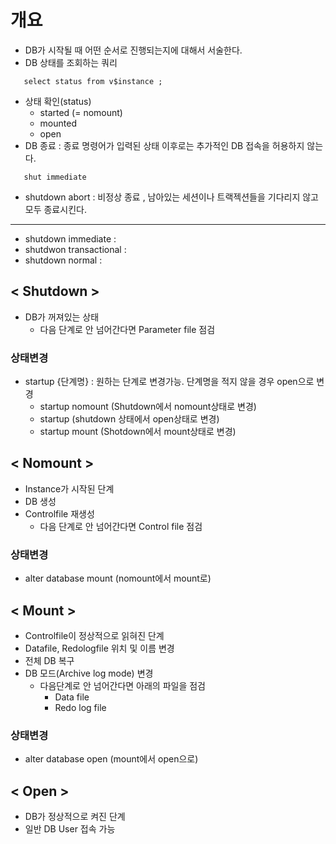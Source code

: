 # 개요
- DB가 시작될 때 어떤 순서로 진행되는지에 대해서 서술한다. 
- DB 상태를 조회하는 쿼리
```
   select status from v$instance ; 
```
- 상태 확인(status)
   - started (= nomount)
   - mounted 
   - open
- DB 종료 : 종료 명령어가 입력된 상태 이후로는 추가적인 DB 접속을 허용하지 않는다.
```
   shut immediate
```
   - shutdown abort : 비정상 종료 , 남아있는 세션이나 트랙젝션들을 기다리지 않고 모두 종료시킨다. 
   - ---
   - shutdown immediate : 
   - shutdwon transactional : 
   - shutdown normal : 

## &lt; Shutdown > 
- DB가 꺼져있는 상태 
  - 다음 단계로 안 넘어간다면 Parameter file 점검
### 상태변경 
- startup {단계명} : 원하는 단계로 변경가능. 단계명을 적지 않을 경우 open으로 변경
   - startup nomount (Shutdown에서 nomount상태로 변경)
   - startup (shutdown 상태에서 open상태로 변경)
   - startup mount (Shotdown에서 mount상태로 변경)

## &lt; Nomount > 
- Instance가 시작된 단계
- DB 생성
- Controlfile 재생성
  - 다음 단계로 안 넘어간다면 Control file 점검
  
### 상태변경
- alter database mount (nomount에서 mount로)

## &lt; Mount > 
- Controlfile이 정상적으로 읽혀진 단계
- Datafile, Redologfile 위치 및 이름 변경
- 전체 DB 복구
- DB 모드(Archive log mode) 변경
  - 다음단계로 안 넘어간다면 아래의 파일을 점검
    - Data file
    - Redo log file
### 상태변경
- alter database open (mount에서 open으로)

## &lt; Open > 
- DB가 정상적으로 켜진 단계
- 일반 DB User 접속 가능 

